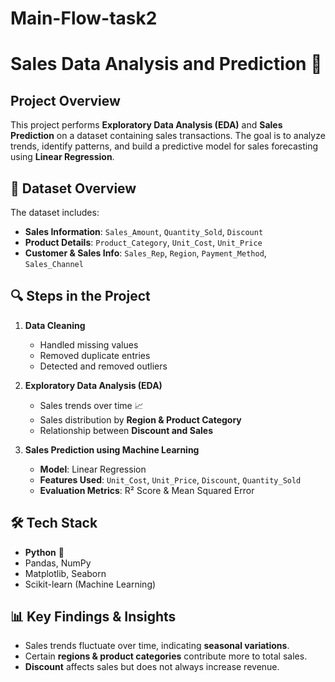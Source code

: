 # Main-Flow-task2
# Sales Data Analysis and Prediction 🚀  

## **Project Overview**  
This project performs **Exploratory Data Analysis (EDA)** and **Sales Prediction** on a dataset containing sales transactions. The goal is to analyze trends, identify patterns, and build a predictive model for sales forecasting using **Linear Regression**.

## **📂 Dataset Overview**  
The dataset includes:  
- **Sales Information**: `Sales_Amount`, `Quantity_Sold`, `Discount`  
- **Product Details**: `Product_Category`, `Unit_Cost`, `Unit_Price`  
- **Customer & Sales Info**: `Sales_Rep`, `Region`, `Payment_Method`, `Sales_Channel`  

## **🔍 Steps in the Project**
1. **Data Cleaning**  
   - Handled missing values  
   - Removed duplicate entries  
   - Detected and removed outliers  

2. **Exploratory Data Analysis (EDA)**  
   - Sales trends over time 📈  
   - Sales distribution by **Region & Product Category**  
   - Relationship between **Discount and Sales**  

3. **Sales Prediction using Machine Learning**  
   - **Model**: Linear Regression  
   - **Features Used**: `Unit_Cost`, `Unit_Price`, `Discount`, `Quantity_Sold`  
   - **Evaluation Metrics**: R² Score & Mean Squared Error  

## **🛠️ Tech Stack**  
- **Python** 🐍  
- Pandas, NumPy  
- Matplotlib, Seaborn  
- Scikit-learn (Machine Learning)  

## **📊 Key Findings & Insights**  
- Sales trends fluctuate over time, indicating **seasonal variations**.  
- Certain **regions & product categories** contribute more to total sales.  
- **Discount** affects sales but does not always increase revenue.  


